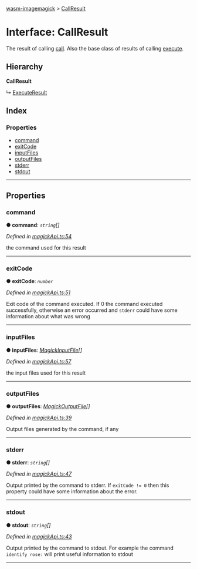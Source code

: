 [wasm-imagemagick](../README.md) > [CallResult](../interfaces/callresult.md)

# Interface: CallResult

The result of calling [call](../#call). Also the base class of results of calling [execute](https://github.com/KnicKnic/WASM-ImageMagick/tree/master/apidocs#execute).

## Hierarchy

**CallResult**

↳  [ExecuteResult](executeresult.md)

## Index

### Properties

* [command](callresult.md#command)
* [exitCode](callresult.md#exitcode)
* [inputFiles](callresult.md#inputfiles)
* [outputFiles](callresult.md#outputfiles)
* [stderr](callresult.md#stderr)
* [stdout](callresult.md#stdout)

---

## Properties

<a id="command"></a>

###  command

**● command**: *`string`[]*

*Defined in [magickApi.ts:54](https://github.com/KnicKnic/WASM-ImageMagick/blob/940c9be/src/magickApi.ts#L54)*

the command used for this result

___
<a id="exitcode"></a>

###  exitCode

**● exitCode**: *`number`*

*Defined in [magickApi.ts:51](https://github.com/KnicKnic/WASM-ImageMagick/blob/940c9be/src/magickApi.ts#L51)*

Exit code of the command executed. If 0 the command executed successfully, otherwise an error occurred and `stderr` could have some information about what was wrong

___
<a id="inputfiles"></a>

###  inputFiles

**● inputFiles**: *[MagickInputFile](magickinputfile.md)[]*

*Defined in [magickApi.ts:57](https://github.com/KnicKnic/WASM-ImageMagick/blob/940c9be/src/magickApi.ts#L57)*

the input files used for this result

___
<a id="outputfiles"></a>

###  outputFiles

**● outputFiles**: *[MagickOutputFile](magickoutputfile.md)[]*

*Defined in [magickApi.ts:39](https://github.com/KnicKnic/WASM-ImageMagick/blob/940c9be/src/magickApi.ts#L39)*

Output files generated by the command, if any

___
<a id="stderr"></a>

###  stderr

**● stderr**: *`string`[]*

*Defined in [magickApi.ts:47](https://github.com/KnicKnic/WASM-ImageMagick/blob/940c9be/src/magickApi.ts#L47)*

Output printed by the command to stderr. If `exitCode != 0` then this property could have some information about the error.

___
<a id="stdout"></a>

###  stdout

**● stdout**: *`string`[]*

*Defined in [magickApi.ts:43](https://github.com/KnicKnic/WASM-ImageMagick/blob/940c9be/src/magickApi.ts#L43)*

Output printed by the command to stdout. For example the command `identify rose:` will print useful information to stdout

___

